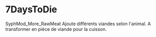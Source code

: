 # 7DaysToDie

SyphMod_More_RawMeat
  Ajoute différents viandes selon l'animal. A transformer en pièce de viande pour la cuisson.
  
